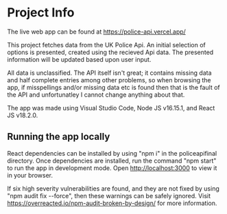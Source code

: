 # Project Info
The live web app can be found at https://police-api.vercel.app/

This project fetches data from the UK Police Api. 
An initial selection of options is presented, created using the recieved Api data. 
The presented information will be updated based upon user input.

All data is unclassified. The API itself isn't great; it contains missing data and half complete entries among other problems,
so when browsing the app, if misspellings and/or missing data etc is found then that is the fault of the API and unfortunatley I 
cannot change anything about that. 

The app was made using Visual Studio Code, Node JS v16.15.1, and React JS v18.2.0.

## Running the app locally

React dependencies can be installed by using "npm i" in the policeapifinal directory. 
Once dependencies are installed, run the command "npm start" to run the app in development mode. 
Open [http://localhost:3000](http://localhost:3000) to view it in your browser.

If six high severity vulnerabilities are found, and they are not fixed by using "npm audit fix --force", then 
these warnings can be safely ignored. Visit https://overreacted.io/npm-audit-broken-by-design/ for more information.
